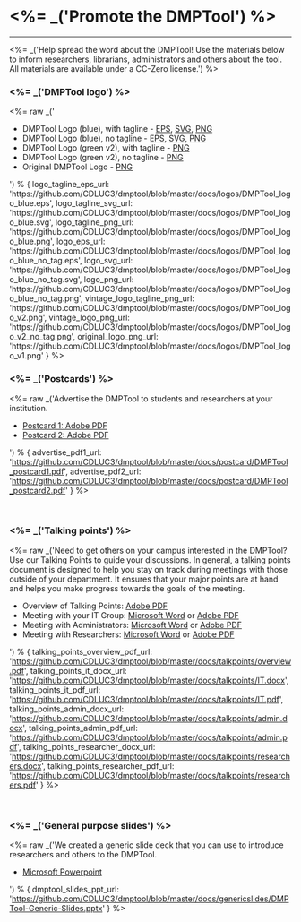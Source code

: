 <h1><%= _('Promote the DMPTool') %></h1>
<hr>

<%= _('Help spread the word about the DMPTool! Use the materials below to inform researchers, librarians, administrators and others about the tool. All materials are available under a CC-Zero license.') %>
<br>


<h3><%= _('DMPTool logo') %></h3>
<%= raw _('<ul><li>DMPTool Logo (blue), with tagline - <a href="%{logo_tagline_eps_url}">EPS</a>, <a href="%{logo_tagline_svg_url}">SVG</a>, <a href="%{logo_tagline_png_url}">PNG</a></li><li>DMPTool Logo (blue), no tagline - <a href="%{logo_eps_url}">EPS</a>, <a href="%{logo_svg_url}">SVG</a>, <a href="%{logo_png_url}">PNG</a></li><li>DMPTool Logo (green v2), with tagline - <a href="%{vintage_logo_tagline_png_url}">PNG</a></li><li>DMPTool Logo (green v2), no tagline - <a href="%{vintage_logo_png_url}">PNG</a></li><li>Original DMPTool Logo - <a href="%{original_logo_png_url}">PNG</a></li></ul>') % { logo_tagline_eps_url: 'https://github.com/CDLUC3/dmptool/blob/master/docs/logos/DMPTool_logo_blue.eps', logo_tagline_svg_url: 'https://github.com/CDLUC3/dmptool/blob/master/docs/logos/DMPTool_logo_blue.svg', logo_tagline_png_url: 'https://github.com/CDLUC3/dmptool/blob/master/docs/logos/DMPTool_logo_blue.png', logo_eps_url: 'https://github.com/CDLUC3/dmptool/blob/master/docs/logos/DMPTool_logo_blue_no_tag.eps', logo_svg_url: 'https://github.com/CDLUC3/dmptool/blob/master/docs/logos/DMPTool_logo_blue_no_tag.svg', logo_png_url: 'https://github.com/CDLUC3/dmptool/blob/master/docs/logos/DMPTool_logo_blue_no_tag.png', vintage_logo_tagline_png_url: 'https://github.com/CDLUC3/dmptool/blob/master/docs/logos/DMPTool_logo_v2.png', vintage_logo_png_url: 'https://github.com/CDLUC3/dmptool/blob/master/docs/logos/DMPTool_logo_v2_no_tag.png', original_logo_png_url: 'https://github.com/CDLUC3/dmptool/blob/master/docs/logos/DMPTool_logo_v1.png' } %>
<br>

<h3><%= _('Postcards') %></h3>

<%= raw _('Advertise the DMPTool to students and researchers at your institution.<ul><li><a href="%{advertise_pdf1_url}">Postcard 1: Adobe PDF</a></li><li><a href="%{advertise_pdf2_url}">Postcard 2: Adobe PDF</a></li></ul>')  % { advertise_pdf1_url: 'https://github.com/CDLUC3/dmptool/blob/master/docs/postcard/DMPTool_postcard1.pdf', advertise_pdf2_url: 'https://github.com/CDLUC3/dmptool/blob/master/docs/postcard/DMPTool_postcard2.pdf' } %>
  
<br>

<h3><%= _('Talking points') %></h3>

<%= raw _('Need to get others on your campus interested in the DMPTool? Use our Talking Points to guide your discussions. In general, a talking points document is designed to help you stay on track during meetings with those outside of your department. It ensures that your major points are at hand and helps you make progress towards the goals of the meeting.<ul><li>Overview of Talking Points: <a href="%{talking_points_overview_pdf_url}">Adobe PDF</a></li><li>Meeting with your IT Group: <a href="%{talking_points_it_docx_url}">Microsoft Word</a> or <a href="%{talking_points_it_pdf_url}">Adobe PDF</a></li><li>Meeting with Administrators: <a href="%{talking_points_admin_docx_url}">Microsoft Word</a> or <a href="%{talking_points_admin_pdf_url}">Adobe PDF</a></li><li>Meeting with Researchers: <a href="%{talking_points_researcher_docx_url}">Microsoft Word</a> or <a href="%{talking_points_researcher_pdf_url}">Adobe PDF</a> </li></ul>') % { talking_points_overview_pdf_url: 'https://github.com/CDLUC3/dmptool/blob/master/docs/talkpoints/overview.pdf', talking_points_it_docx_url: 'https://github.com/CDLUC3/dmptool/blob/master/docs/talkpoints/IT.docx', talking_points_it_pdf_url: 'https://github.com/CDLUC3/dmptool/blob/master/docs/talkpoints/IT.pdf', talking_points_admin_docx_url: 'https://github.com/CDLUC3/dmptool/blob/master/docs/talkpoints/admin.docx', talking_points_admin_pdf_url: 'https://github.com/CDLUC3/dmptool/blob/master/docs/talkpoints/admin.pdf', talking_points_researcher_docx_url: 'https://github.com/CDLUC3/dmptool/blob/master/docs/talkpoints/researchers.docx', talking_points_researcher_pdf_url: 'https://github.com/CDLUC3/dmptool/blob/master/docs/talkpoints/researchers.pdf' } %>

<br>
<h3><%= _('General purpose slides') %></h3>

<%= raw _('We created a generic slide deck that you can use to introduce researchers and others to the DMPTool.<ul><li><a href="%{dmptool_slides_ppt_url}">Microsoft Powerpoint</a> </li></ul>') % { dmptool_slides_ppt_url: 'https://github.com/CDLUC3/dmptool/blob/master/docs/genericslides/DMPTool-Generic-Slides.pptx' } %>

